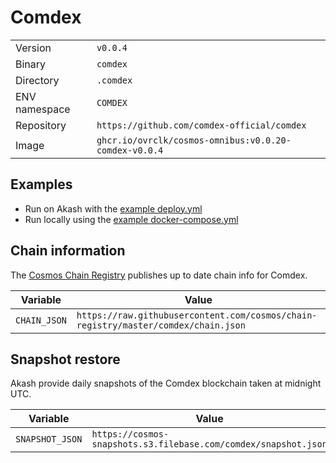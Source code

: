 # Comdex

| | |
|---|---|
|Version|`v0.0.4`|
|Binary|`comdex`|
|Directory|`.comdex`|
|ENV namespace|`COMDEX`|
|Repository|`https://github.com/comdex-official/comdex`|
|Image|`ghcr.io/ovrclk/cosmos-omnibus:v0.0.20-comdex-v0.0.4`|

## Examples

- Run on Akash with the [example deploy.yml](./deploy.yml)
- Run locally using the [example docker-compose.yml](./docker-compose.yml)

## Chain information

The [Cosmos Chain Registry](https://github.com/cosmos/chain-registry) publishes up to date chain info for Comdex.

|Variable|Value|
|---|---|
|`CHAIN_JSON`|`https://raw.githubusercontent.com/cosmos/chain-registry/master/comdex/chain.json`|

## Snapshot restore

Akash provide daily snapshots of the Comdex blockchain taken at midnight UTC.

|Variable|Value|
|---|---|
|`SNAPSHOT_JSON`|`https://cosmos-snapshots.s3.filebase.com/comdex/snapshot.json`|
